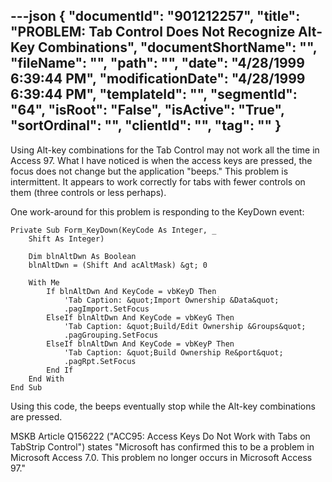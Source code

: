 ---json
{
  "documentId": "901212257",
  "title": "PROBLEM: Tab Control Does Not Recognize Alt-Key Combinations",
  "documentShortName": "",
  "fileName": "",
  "path": "",
  "date": "4/28/1999 6:39:44 PM",
  "modificationDate": "4/28/1999 6:39:44 PM",
  "templateId": "",
  "segmentId": "64",
  "isRoot": "False",
  "isActive": "True",
  "sortOrdinal": "",
  "clientId": "",
  "tag": ""
}
---

Using Alt-key combinations for the Tab Control may not work all the time in Access 97. What I have noticed is when the access keys are pressed, the focus does not change but the application &quot;beeps.&quot; This problem is intermittent. It appears to work correctly for tabs with fewer controls on them (three controls or less perhaps).

One work-around for this problem is responding to the KeyDown event:

    Private Sub Form_KeyDown(KeyCode As Integer, _
        Shift As Integer)

        Dim blnAltDwn As Boolean
        blnAltDwn = (Shift And acAltMask) &gt; 0
    
        With Me
            If blnAltDwn And KeyCode = vbKeyD Then
                'Tab Caption: &quot;Import Ownership &Data&quot;
                .pagImport.SetFocus
            ElseIf blnAltDwn And KeyCode = vbKeyG Then
                'Tab Caption: &quot;Build/Edit Ownership &Groups&quot;
                .pagGrouping.SetFocus
            ElseIf blnAltDwn And KeyCode = vbKeyP Then
                'Tab Caption: &quot;Build Ownership Re&port&quot;
                .pagRpt.SetFocus
            End If
        End With
    End Sub

Using this code, the beeps eventually stop while the Alt-key combinations are pressed.

MSKB Article Q156222 (&quot;ACC95: Access Keys Do Not Work with Tabs on TabStrip Control&quot;) states &quot;Microsoft has confirmed this to be a problem in Microsoft Access 7.0. This problem no longer occurs in Microsoft Access 97.&quot;
